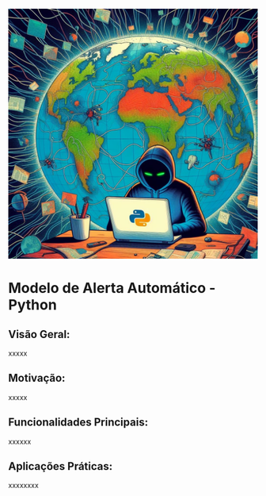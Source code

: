 ![Foto de Capa](https://github.com/cesarabaraujo/capa_perfil/blob/main/_ca1c26d8-7e8e-423b-9a52-58f06fdfea22.jpeg)


# Modelo de Alerta Automático - Python 

## Visão Geral:

xxxxx

## Motivação:

xxxxx

## Funcionalidades Principais:

xxxxxx

## Aplicações Práticas:

xxxxxxxx


